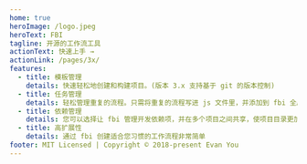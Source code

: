 ```yaml
---
home: true
heroImage: /logo.jpeg
heroText: FBI
tagline: 开源的工作流工具
actionText: 快速上手 →
actionLink: /pages/3x/
features:
  - title: 模板管理
    details: 快速轻松地创建和构建项目。(版本 3.x 支持基于 git 的版本控制)
  - title: 任务管理
    details: 轻松管理重复的流程。只需将重复的流程写进 js 文件里，并添加到 fbi 全局即可
  - title: 依赖管理
    details: 您可以选择让 fbi 管理开发依赖项，并在多个项目之间共享，使项目目录更加简洁
  - title: 高扩展性
    details: 通过 fbi 创建适合您习惯的工作流程非常简单
footer: MIT Licensed | Copyright © 2018-present Evan You
---
```

